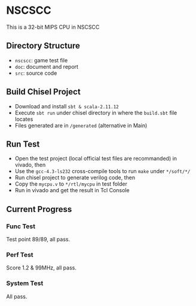 # NSCSCC
This is a 32-bit MIPS CPU in NSCSCC

## Directory Structure
* `nscscc`: game test file
* `doc`: document and report
* `src`: source code

## Build Chisel Project
* Download and install `sbt & scala-2.11.12`
* Execute `sbt run` under chisel directory in where the `build.sbt` file locates
* Files generated are in `/generated` (alternative in Main)

## Run Test
* Open the test project (local official test files are recommanded) in vivado, then
* Use the `gcc-4.3-ls232` cross-compile tools to run `make` under `*/soft/*/`
* Run chisel project to generate verilog code, then
* Copy the `mycpu.v` to `*/rtl/mycpu` in test folder
* Run in vivado and get the result in Tcl Console

## Current Progress
### Func Test
Test point 89/89, all pass.
### Perf Test
Score 1.2 & 99MHz, all pass.
### System Test
All pass.
